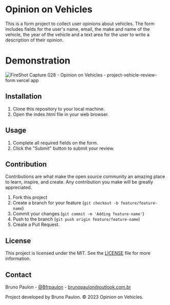 # Opinion on Vehicles

This is a form project to collect user opinions about vehicles. The form includes fields for the user's name, email, the make and name of the vehicle, the year of the vehicle and a text area for the user to write a description of their opinion.

# Demonstration 

![FireShot Capture 028 - Opinion on Vehicles - project-vehicle-review-form vercel app](https://user-images.githubusercontent.com/122818137/216373417-80a6729d-c513-4838-9c72-2726eea253af.png)

## Installation

1. Clone this repository to your local machine.
2. Open the index.html file in your web browser.

## Usage

1. Complete all required fields on the form.
2. Click the "Submit" button to submit your review.

## Contribution

Contributions are what make the open source community an amazing place to learn, inspire, and create. Any contribution you make will be greatly appreciated.

1. Fork this project
2. Create a branch for your feature (`git checkout -b feature/feature-name`)
3. Commit your changes (`git commit -m 'Adding feature-name'`)
4. Push to the branch (`git push origin feature/feature-name`)
5. Create a Pull Request.

## License

This project is licensed under the MIT. See the [LICENSE](LICENSE.txt) file for more information.

## Contact

Bruno Paulon - [@Bfrpaulon](https://github.com/Bfrpaulon) - brunopaulon@outlook.com.br

Project developed by Bruno Paulon. &copy; 2023 Opinion on Vehicles.
